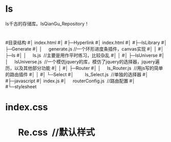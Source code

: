 # Is
Is千古的存储库。IsQianGu_Repository！
#
#目录结构
#│  index.html
#│
#├─Hyperlink
#│      index.html
#│
#├─IsLibrary
#│  ├─Generate
#│  │      generate.js  //一个环形进度条插件，canvas实现
#│  │
#│  ├─Is
#│  │      Is.js  //主要是用作平时练习，比较杂乱
#│  │
#│  ├─IsUniverse
#│  │      IsUniverse.js  //一个模仿jquery的库，模仿了jquery的选择器，jquery遍历，以及其他部分功能
#│  │
#│  ├─Router
#│  │      Is_Router.js  //用js写的简单的路由插件
#│  │
#│  └─Select
#│          Is_Select.js  //单独的选择器
#│
#├─javascript
#│      index.js
#│      routerConfig.js  //路由配置
#│
#└─stylesheet
#        index.css
#        Re.css  //默认样式
